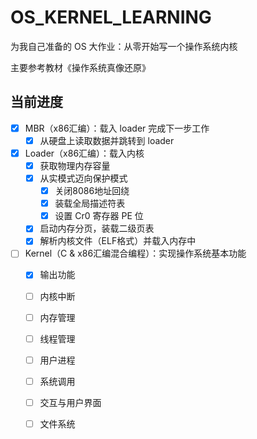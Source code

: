 # OS_KERNEL_LEARNING

为我自己准备的 OS 大作业：从零开始写一个操作系统内核

主要参考教材《操作系统真像还原》

 ## 当前进度

- [x] MBR（x86汇编）：载入 loader 完成下一步工作
  - [x] 从硬盘上读取数据并跳转到 loader
- [x] Loader（x86汇编）：载入内核
  - [x] 获取物理内存容量
  - [x] 从实模式迈向保护模式
    - [x] 关闭8086地址回绕
    - [x] 装载全局描述符表
    - [x] 设置 Cr0 寄存器 PE 位
  - [x] 启动内存分页，装载二级页表
  - [x] 解析内核文件（ELF格式）并载入内存中
- [ ] Kernel（C & x86汇编混合编程）：实现操作系统基本功能
  - [x] 输出功能
  - [ ] 内核中断
  - [ ] 内存管理
  - [ ] 线程管理
  - [ ] 用户进程
  - [ ] 系统调用
  - [ ] 交互与用户界面
  - [ ] 文件系统

